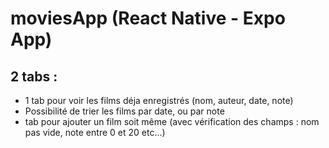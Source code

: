 # moviesApp (React Native - Expo App)

## 2 tabs :
- 1 tab pour voir les films déja enregistrés (nom, auteur, date, note)
- Possibilité de trier les films par date, ou par note
- tab pour ajouter un film soit même (avec vérification des champs : nom pas vide, note entre 0 et 20 etc...)
